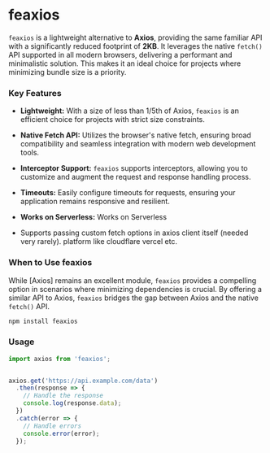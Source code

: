 # feaxios

`feaxios` is a lightweight alternative to **Axios**, providing the same familiar API with a significantly reduced footprint of **2KB**. It leverages the native `fetch()` API supported in all modern browsers, delivering a performant and minimalistic solution. This makes it an ideal choice for projects where minimizing bundle size is a priority.

### Key Features

- **Lightweight:** With a size of less than 1/5th of Axios, `feaxios` is an efficient choice for projects with strict size constraints.

- **Native Fetch API:** Utilizes the browser's native fetch, ensuring broad compatibility and seamless integration with modern web development tools.

- **Interceptor Support:** `feaxios` supports interceptors, allowing you to customize and augment the request and response handling process.

- **Timeouts:** Easily configure timeouts for requests, ensuring your application remains responsive and resilient.

- **Works on Serverless:** Works on Serverless

- Supports passing custom fetch options in axios client itself (needed very rarely).
platform like cloudflare vercel etc.

### When to Use feaxios

While [Axios] remains an excellent module, `feaxios` provides a compelling option in scenarios where minimizing dependencies is crucial. By offering a similar API to Axios, `feaxios` bridges the gap between Axios and the native `fetch()` API.

```sh
npm install feaxios
```
### Usage

```js
import axios from 'feaxios';


axios.get('https://api.example.com/data')
  .then(response => {
    // Handle the response
    console.log(response.data);
  })
  .catch(error => {
    // Handle errors
    console.error(error);
  });
